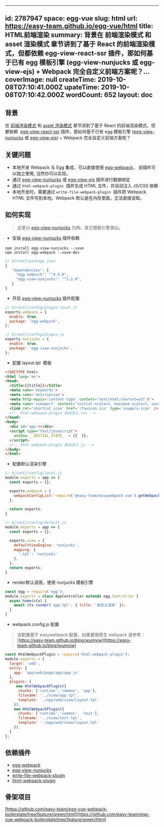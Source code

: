 
---
id: 2787947
space: egg-vue
slug: html
url: https://easy-team.github.io/egg-vue/html
title: HTML前端渲染
summary: 背景在 前端渲染模式 和 asset 渲染模式 章节讲到了基于 React 的前端渲染模式，但都依赖  egg-view-react-ssr 插件，那如何基于已有 egg 模板引擎 (egg-view-nunjucks 或 egg-view-ejs) + Webpack 完全自定义前端方案呢？...
coverImage: null
createTime: 2019-10-08T07:10:41.000Z 
upateTime: 2019-10-08T07:10:42.000Z
wordCount: 652
layout: doc
---

## 背景

在 [前端渲染模式](https://easy-team.github.io/egg-vue/web) 和 [asset 渲染模式](https://easy-team.github.io/egg-vue/web) 章节讲到了基于 React 的前端渲染模式，但都依赖  [egg-view-react-ssr](https://github.com/easy-team/egg-view-vue-ssr) 插件，那如何基于已有 egg 模板引擎 ([egg-view-nunjucks](https://github.com/eggjs/egg-view-nunjucks) 或 [egg-view-ejs](https://github.com/eggjs/egg-view-ejs)) + Webpack 完全自定义前端方案呢？


## 关键问题

- 本地开发 Webpack 与 Egg 集成，可以直接使用 [egg-webpack](https://easy-team.github.io/blog/wumyiw)， 该插件可以独立使用, 当然你可以实现。
- 通过 [egg-view-nunjucks](https://github.com/eggjs/egg-view-nunjucks) 或 [egg-view-ejs](https://github.com/eggjs/egg-view-ejs) 插件进行数据绑定
- 通过 `html-webpack-plugin`  插件生成 HTML 文件，并自动注入 JS/CSS 依赖
- 本地开发时，需要通过 `write-file-webpack-plugin`  插件把 Webpack HTML 文件写到本地。Webpack 默认是在内存里面，无法直接读取。


## 如何实现

> 这里以 [egg-view-nunjucks](https://github.com/eggjs/egg-view-nunjucks) 为例，其它模板引擎类似。


- 安装 [egg-view-nunjucks](https://github.com/eggjs/egg-view-nunjucks) 插件依赖

`npm install egg-view-nunjucks --save` <br />`npm install egg-webpack --save-dev`

```javascript
// ${root}/package.json
{
   "dependencies": {
     "egg-webpack": "^4.0.0",
     "egg-view-nunjucks": "^2.2.0",
   }
}
```

- 开启 [egg-view-nunjucks](https://github.com/eggjs/egg-view-nunjucks) 插件配置

```javascript
// ${root}/config/plugin.local.js
exports.webpack = {
  enable: true,
  package: 'egg-webpack',
};

// ${root}/config/plugin.js
exports.nunjucks = {
  enable: true,
  package: 'egg-view-nunjucks',
};
```

- 配置 layout.tpl  模板

```html
<!DOCTYPE html>
<html lang='en'>
<head>
  <title>{{title}}</title>
  <meta name='keywords'>
  <meta name='description'>
  <meta http-equiv='content-type' content='text/html;charset=utf-8'>
  <meta name='viewport' content='initial-scale=1, maximum-scale=1, user-scalable=no, minimal-ui'>
  <link rel='shortcut icon' href='/favicon.ico' type='image/x-icon' />
  <!-- html-webpack-plugin 自动注入 css -->
</head>
<body>
  <div id='app'></div>
  <script type="text/javascript">
    window.__INITIAL_STATE__ = {{  }};
  </script>
  <!-- html-webpack-plugin 自动注入 js -->
</body>
</html>
```

- 配置默认渲染引擎

```javascript
// ${root}/config/local.js
module.exports = app => {
  const exports = {};

  exports.webpack = {
    webpackConfigList: require('@easy-team/easywebpack-vue').getWebpackConfig()
  };
  
  return exports;
}

// ${root}/config/default.js
module.exports = app => {
  const exports = {};

  exports.view = {
    defaultViewEngine: 'nunjucks',
    mapping: {
      '.tpl': 'nunjucks'
    },
  };
  return exports;
}
```

- render默认调用，使用 nunjucks 模板引擎

```javascript
const egg = require('egg');
module.exports = class AppController extends egg.Controller {
  async home(ctx) {
    await ctx.render('app.tpl', { title: '自定义渲染' });
  }
}
```

- webpack.config.js 配置 
> 该配置基于 easywebpack 配置，如果要用原生 webpack 请参考：[https://easy-team.github.io/blog/wumyiw](https://easy-team.github.io/blog/wumyiw)


```javascript
const HtmlWebpackPlugin = require('html-webpack-plugin');
module.exports = {
  target: 'web',
  entry: {
    app: 'app/web/page/app/app.js'
  },
  plugins: [
     new HtmlWebpackPlugin({
      chunks: ['runtime','common', 'app'],
      filename: '../view/app.tpl',
      template: './app/web/view/layout.tpl'
    }),
    new HtmlWebpackPlugin({
      chunks: ['runtime','common', 'test'],
      filename: '../view/test.tpl',
      template: './app/web/view/layout.tpl'
    }),
  ]
};
```


## 依赖插件

- [egg-webpack](https://easy-team.github.io/blog/wumyiw)
- [egg-view-nunjucks](https://github.com/eggjs/egg-view-nunjucks) 
- [write-file-webpack-plugin](https://github.com/gajus/write-file-webpack-plugin)
- [html-webpack-plugin](https://github.com/jantimon/html-webpack-plugin)


## 骨架项目

[https://github.com/easy-team/egg-vue-webpack-boilerplate/tree/feature/green/html](https://github.com/easy-team/egg-vue-webpack-boilerplate/tree/feature/green/html)




  